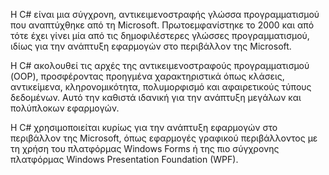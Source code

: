 Η C# είναι μια σύγχρονη, αντικειμενοστραφής γλώσσα προγραμματισμού που αναπτύχθηκε από τη Microsoft. Πρωτοεμφανίστηκε το 2000 και από τότε έχει γίνει μία από τις δημοφιλέστερες γλώσσες προγραμματισμού, ιδίως για την ανάπτυξη εφαρμογών στο περιβάλλον της Microsoft.

Η C# ακολουθεί τις αρχές της αντικειμενοστραφούς προγραμματισμού (OOP), προσφέροντας προηγμένα χαρακτηριστικά όπως κλάσεις, αντικείμενα, κληρονομικότητα, πολυμορφισμό και αφαιρετικούς τύπους δεδομένων. Αυτό την καθιστά ιδανική για την ανάπτυξη μεγάλων και πολύπλοκων εφαρμογών.

Η C# χρησιμοποιείται κυρίως για την ανάπτυξη εφαρμογών στο περιβάλλον της Microsoft, όπως εφαρμογές γραφικού περιβάλλοντος με τη χρήση του πλατφόρμας Windows Forms ή της πιο σύγχρονης πλατφόρμας Windows Presentation Foundation (WPF).
